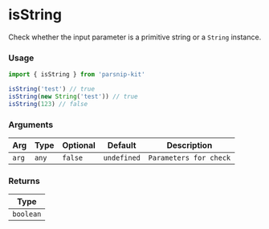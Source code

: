 # isString
      
Check whether the input parameter is a primitive string or a `String` instance.

### Usage

```ts
import { isString } from 'parsnip-kit'

isString('test') // true
isString(new String('test')) // true
isString(123) // false
```

      
### Arguments
      
| Arg | Type | Optional | Default | Description |
| --- | --- | --- | --- | --- |
| `arg` | `any` | `false` | `undefined` | `Parameters for check` |
      
### Returns

| Type |
| ---  |
| `boolean`  |